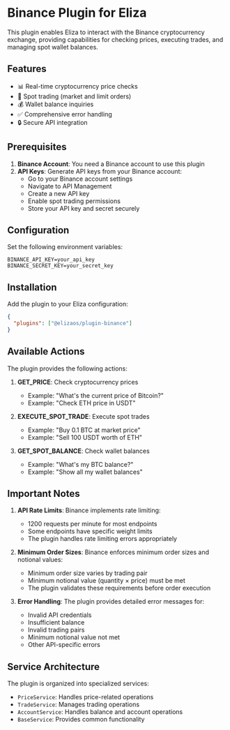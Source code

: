 # Binance Plugin for Eliza

This plugin enables Eliza to interact with the Binance cryptocurrency exchange, providing capabilities for checking prices, executing trades, and managing spot wallet balances.

## Features

- 📊 Real-time cryptocurrency price checks
- 💱 Spot trading (market and limit orders)
- 💰 Wallet balance inquiries
- ✅ Comprehensive error handling
- 🔒 Secure API integration

## Prerequisites

1. **Binance Account**: You need a Binance account to use this plugin
2. **API Keys**: Generate API keys from your Binance account:
   - Go to your Binance account settings
   - Navigate to API Management
   - Create a new API key
   - Enable spot trading permissions
   - Store your API key and secret securely

## Configuration

Set the following environment variables:

```env
BINANCE_API_KEY=your_api_key
BINANCE_SECRET_KEY=your_secret_key
```

## Installation

Add the plugin to your Eliza configuration:

```json
{
  "plugins": ["@elizaos/plugin-binance"]
}
```

## Available Actions

The plugin provides the following actions:

1. **GET_PRICE**: Check cryptocurrency prices

   - Example: "What's the current price of Bitcoin?"
   - Example: "Check ETH price in USDT"

2. **EXECUTE_SPOT_TRADE**: Execute spot trades

   - Example: "Buy 0.1 BTC at market price"
   - Example: "Sell 100 USDT worth of ETH"

3. **GET_SPOT_BALANCE**: Check wallet balances
   - Example: "What's my BTC balance?"
   - Example: "Show all my wallet balances"

## Important Notes

1. **API Rate Limits**: Binance implements rate limiting:

   - 1200 requests per minute for most endpoints
   - Some endpoints have specific weight limits
   - The plugin handles rate limiting errors appropriately

2. **Minimum Order Sizes**: Binance enforces minimum order sizes and notional values:

   - Minimum order size varies by trading pair
   - Minimum notional value (quantity × price) must be met
   - The plugin validates these requirements before order execution

3. **Error Handling**: The plugin provides detailed error messages for:
   - Invalid API credentials
   - Insufficient balance
   - Invalid trading pairs
   - Minimum notional value not met
   - Other API-specific errors

## Service Architecture

The plugin is organized into specialized services:

- `PriceService`: Handles price-related operations
- `TradeService`: Manages trading operations
- `AccountService`: Handles balance and account operations
- `BaseService`: Provides common functionality
